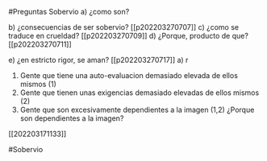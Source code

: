 #Preguntas 
 Sobervio
a) ¿como son?

b) ¿consecuencias de ser sobervio?
	[[p202203270707]]
c) ¿como se traduce en crueldad?
	[[p202203270709]]
d) ¿Porque, producto de que?
	[[p202203270711]]
	
e) ¿en estricto rigor, se aman?
	[[p202203270717]]
a) r
1) Gente que tiene una auto-evaluacion demasiado elevada de ellos mismos (1)
2) Gente que tienen unas exigencias demasiado elevadas de ellos mismos (2)
3) Gente que son excesivamente dependientes a la imagen (1,2)
		¿Porque son dependientes a la imagen?
	

	


[[202203171133]]

#Sobervio 